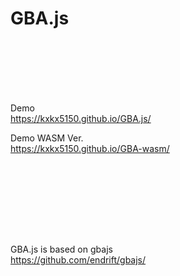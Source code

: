 # GBA.js

<br><br><br><br><br>

Demo  
https://kxkx5150.github.io/GBA.js/  

  

Demo WASM Ver.  
https://kxkx5150.github.io/GBA-wasm/  

<br><br><br><br><br>

<br>

GBA.js is based on gbajs    
https://github.com/endrift/gbajs/
